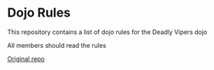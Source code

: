 Dojo Rules
==========

This repository contains a list of dojo rules for the Deadly Vipers dojo

All members should read the rules

[Original repo](https://github.com/deadlyvipers)
